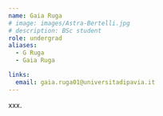 ```yaml
---
name: Gaia Ruga
# image: images/Astra-Bertelli.jpg
# description: BSc student
role: undergrad
aliases:
  - G Ruga
  - Gaia Ruga

links:
  email: gaia.ruga01@universitadipavia.it
---
```

xxx.

